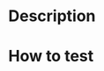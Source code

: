 
# Description

<!--
The description of a pull request must provide a clear and detailed explanation of the
changes made in the pull request. It should answer the following questions:

- What changes were made?
- Why were these changes made?
- How were these changes implemented?

The description should be written in a way that is easy to understand for other
developers who may be reviewing the pull request. It should be concise and to the point,
but also provide enough context for reviewers to understand the purpose of the changes.

It is also a good practice to include any relevant links or references in the
description, such as links to related issues or documentation.

Titles of pull requests must be concise and descriptive, add the ticket number so it is
easy to identify on the pull request list.

Example: BAS-456: Update README with installation instructions
-->

# How to test

<!--
- What testing was done to ensure it works?

Provide a brief explanation of how to test the feature/change/fix that was implemented.
This is important as it allows other team members to test it, provides context about the
business, and fosters a collaborative environment.

You can add screenshots, videos and such, to provide context if needed.
-->


